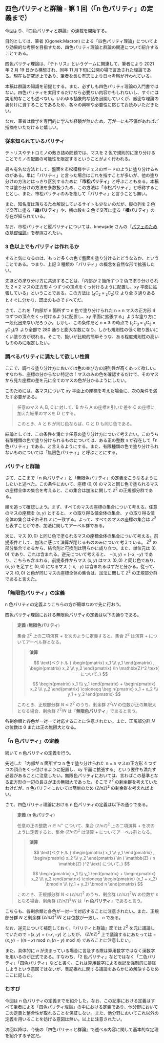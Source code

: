 ## 四色パリティと群論 - 第 1 回（「n 色パリティ」の定義まで）

今回より、『四色パリティと群論』の連載を開始する。

目的としては、筆者 (Ogonek:Macron) による「四色パリティ理論」についてより効果的な考察を目指すため、四色パリティ理論と群論の関連について紹介することである。

四色パリティ理論は、『テトリス』というゲームに関連して、筆者により 2021 年 2 月 19 日から構想され、同年 11 月下旬に公開の場で言及された理論である。現在も研究途上であり、筆者を含む有志により日々考察が行われている。

本稿は群論の知識を前提とする。また、必ずしも四色パリティ理論の入門書ではない。四色パリティを実用するだけなら必要ない内容かもしれないし、すぐには実用的なことも述べない。いわゆる抽象的な話を展開していくが、厳密な理論の裏付けに資することであるため、各々の興味や必要性に応じてお読みいただきたい。

なお、筆者は数学を専門的に学んだ経験が無いため、万が一にも不備があればご指摘をいただけると嬉しい。

### 従来知られているパリティ
テトリスやテトロミノの敷き詰め問題では、マスを 2 色で規則的に塗り分けることでミノの配置の可能性を限定するということがよく行われる。

最も有名な方法として、盤面を市松模様やチェスのボードのように塗り分けるものがある。単に「パリティ」と言った場合はこれを指すことが多いが、他の塗り分けの方法とはっきり区別するために「**市松パリティ**」と呼ぶこともある。本稿では塗り分けの方法を多数扱うため、この方法は「市松パリティ」と呼称することとし、また、市松パリティのみを指して「パリティ」と言うことも無い。

また、知名度は落ちるため解説しているサイトも少ないのだが、縦の列を 2 色で交互に塗る「**縦パリティ**」や、横の段を 2 色で交互に塗る「**横パリティ**」の存在が知られている。

なお、市松パリティと縦パリティについては、knewjade さんの『[パフェのための基礎理論](https://gist.github.com/knewjade/2b8620cf81b7dd9ecc0e75a6084b536d)』を参照されたい。

### 3 色以上でもパリティは作れるか

すると気になるのは、もっと多くの色で盤面を塗り分けるとどうなるか、ということである。つまり、上記 3 種類の「パリティ」の概念を自然な形で拡張したい。

先ほどの塗り分け方に共通することは、「内部が 2 箇所ずつ 2 色で塗り分けられた 2 × 2 マスの正方形 4 つずつの頂点をくっ付けるように配置し、xy 平面に拡張している」ということである。この方法は $( {}_4 \mathrm{C}_2 \times {}_2 \mathrm{C}_2 ) / 2 \!$ より全 3 通りあるとすぐに分かり、既出のものですべてだ。

さて、これを「内部が n 箇所ずつ n 色で塗り分けられた n × n マスの正方形 4 つずつの頂点をくっ付けるように配置し、xy 平面に拡張する」ような塗り方に一般化出来ないだろうか。しかし、この条件だと n = 3 の時点で $( {}_9 \mathrm{C}_3 \times {}_6 \mathrm{C}_3 \times {}_3 \mathrm{C}_3 ) / 3 \!$ より全部で 280 通りと膨大な数になり、しかも規則性の低く取り扱いにくい塗り方が現れる。そこで、扱いが比較的簡単そうな、ある程度規則性の高いもののみに限定したい。

### 調べるパリティに満たして欲しい性質

ここで、調べる塗り分け方においては色の並び方の規則性が高くあって欲しい。すなわち、座標の分からない特定の 1 マスのみの色を確認するだけで、そのマスから見た座標の差を元に全てのマスの色が分かるようにしたい。

このためには、各マスについて xy 平面上の座標を考えた場合に、次の条件を満たす必要がある。

> 任意のマス A, B, C に対して、B から A の座標を引いた差を C の座標に加えた結果のマスを D とする。
> 
> このとき、A と B が同じ色ならば、C と D も同じ色である。

結論としては、この条件を満たす任意の塗り分け方について考えたい。このうち有限種類の色で塗り分けられるものについては、ある正の整数 n が存在して「n 色パリティ」である、と言えるようにする。また、有限種類の色で塗り分けられないものについては「無限色パリティ」と呼ぶことにする。

### パリティと群論

さて、ここまで「n 色パリティ」と「無限色パリティ」の定義をこうなるようにしたいと述べた。この条件において、座標 $( 0 , 0 )$ のマスと同じ色で塗られるマスの座標全体の集合を考えると、この集合は加法に関して $\mathbb{Z}^2$ の正規部分群である。

順を追って確認しよう。まず、すべてのマスの座標の集合について考える。任意のマスの座標を $( x , y )$ とすると、 $x$ の取り得る値全体の集合、 $y$ の取り得る値全体の集合はそれぞれ $\mathbb{Z}$ に一致する。よって、すべてのマスの座標の集合は $\mathbb{Z}^2$ と表すことができ、加法に関してアーベル群である。

次に、マス $( 0 , 0 )$ と同じ色で塗られるマスの座標全体の集合について考える。前提条件として、加法に感じて演算が閉じるもののみについて考えている。 $\mathbb{Z}^2$ の部分集合であるから、結合則と可換則は明らかに成り立つ。また、単位元は $( 0 , 0 )$ であり、これは含まれる。逆元について考えると、 $- ( x , y ) = ( -x , -y )$ であり、こちらも含まれる。前提条件からマス $( x , y )$ はマス $( 0 , 0 )$ と同じ色であり、 $( x , y )$ を足すと $( 0 , 0 )$ になるマス $( -x , -y )$ は含まれるはずだと分かる。従って、マス $( 0 , 0 )$ と色が同じマスの座標全体の集合は、加法に関して $\mathbb{Z}^2$ の正規部分群であると言えた。

### 「無限色パリティ」の定義

n 色パリティの定義よりこちらの方が簡単なので先に行おう。

四色パリティ理論における無限色パリティの定義は以下の通りである。

> **定義** (**無限色パリティ**)
> 
> 集合 $\mathbb{Z}^2$ 上の二項演算 $+$ を次のように定義すると、集合 $\mathbb{Z}^2$ は演算 $+$ についてアーベル群となる。
> 
>> **演算**
>>
>> $$ \text{ベクトル } \begin{pmatrix} x_1 \\\ y_1 \end{pmatrix} , \begin{pmatrix} x_2 \\\ y_2 \end{pmatrix} \in \mathbb{Z}^2 \text{ について、} $$
>> 
>> $$ \begin{pmatrix} x_1 \\\ y_1 \end{pmatrix} + \begin{pmatrix} x_2 \\\ y_2 \end{pmatrix} \coloneqq \begin{pmatrix} x_1 + x_2 \\\ y_1 + y_2 \end{pmatrix} $$
> 
> このとき、正規部分群 $N \triangleleft \mathbb{Z}^2$ のうち、剰余群 $\mathbb{Z}^2 / N$ の位数が正の無限大となる場合、剰余群 $\mathbb{Z}^2 / N$ は「**無限色パリティ**」であると言う。

各剰余類と各色が一対一で対応することに注意されたい。また、正規部分群 $N$ の位数は 0 または正の無限大となる。

### 「n 色パリティ」の定義

続いて n 色パリティの定義を行う。

先述した「内部が n 箇所ずつ n 色で塗り分けられた n × n マスの正方形 4 つずつの頂点をくっ付けるように配置し、xy 平面に拡張する」という要件も満たす必要があることに注意したい。無限色パリティにおいては、言わばこの基準となる正方形の一辺の長さが正の無限大であった。そこで $\mathbb{Z}^2$ の剰余群を考えていたわけだが、n 色パリティにおいては簡単のため $( \mathbb{Z} / n \mathbb{Z} )^2$ の剰余群を考えればよい。

さて、四色パリティ理論における n 色パリティの定義は以下の通りである。

> **定義** (**n 色パリティ**)
> 
> 任意の正の整数 $n \in \mathbb{N}^+$ について、集合 $( \mathbb{Z} / n \mathbb{Z} )^2$ 上の二項演算 $+$ を次のように定義すると、集合 $( \mathbb{Z} / n \mathbb{Z} )^2$ は演算 $+$ についてアーベル群となる。
> 
>> **演算**
>>
>> $$ \text{ベクトル } \begin{pmatrix} x_1 \\\ y_1 \end{pmatrix} , \begin{pmatrix} x_2 \\\ y_2 \end{pmatrix} \in ( \mathbb{Z} / n \mathbb{Z} )^2 \text{ について、} $$
>> 
>> $$ \begin{pmatrix} x_1 \\\ y_1 \end{pmatrix} + \begin{pmatrix} x_2 \\\ y_2 \end{pmatrix} \coloneqq \begin{pmatrix} (x_1 + x_2) \bmod n \\\ (y_1 + y_2) \bmod n \end{pmatrix} $$
> 
> このとき、正規部分群 $N \triangleleft ( \mathbb{Z} / n \mathbb{Z} )^2$ のうち、剰余群 $( \mathbb{Z} / n \mathbb{Z} )^2 / N$ の位数が $n$ となる場合、剰余群 $( \mathbb{Z} / n \mathbb{Z} )^2 / N$ は「**n 色パリティ**」であると言う。

こちらも、各剰余類と各色が一対一で対応することに注意されたい。また、正規部分群 $N$ と剰余群 $( \mathbb{Z} / n \mathbb{Z} )^2 / N$ とは位数が一致し、 $n$ である。

なお、逆元について補足しておく。『パリティと群論』節では $\mathbb{Z}^2$ を元に議論していたので $- ( x , y ) = ( -x , -y )$ としたが、 $( \mathbb{Z} / n \mathbb{Z} )^2$ 上で議論するにあたっては $- ( x , y ) = ( ( n - x ) \bmod n , ( n - y ) \bmod n )$ であることに注意したい。

また、具体的に $n$ が決まっている場合に言及する際は算用数字ではなく漢数字を用いるのが正式である。すなわち、「2 色パリティ」などではなく「二色パリティ」「四色パリティ」などと書く。これは算用数字による表記を強制的に排除しようという意図ではないが、表記揺れに関する議論をあらかじめ解決するためここに記した。

### むすび

今回は n 色パリティの定義までを紹介した。なお、この記事における定義はすべて筆者による「四色パリティ理論」の中における定義であり、他分野においてこの定義と整合性が取れることを保証しない。また、他分野においてこれ以外の定義を用いることを妨げる意図は無い。以上に注意されたい。

次回以降は、今後の『四色パリティと群論』で述べる内容に関して基本的な定理を紹介する予定だ。
